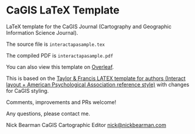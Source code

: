 # CaGIS LaTeX Template 

LaTeX template for the CaGIS Journal (Cartography and Geographic Information Science Journal). 

The source file is `interactapasample.tex`

The compiled PDF is `interactapasample.pdf`

You can also view this template on [Overleaf](https://www.overleaf.com/read/bfrpdtgtmssd#327cc0). 

This is based on the [Taylor & Francis LATEX template for authors (Interact layout +
American Psychological Association reference style)](https://files.taylorandfrancis.com/InteractAPALaTeX.zip) with changes for CaGIS styling. 

Comments, improvements and PRs welcome!

Any questions, please contact me.

Nick Bearman
CaGIS Cartographic Editor
nick@nickbearman.com
